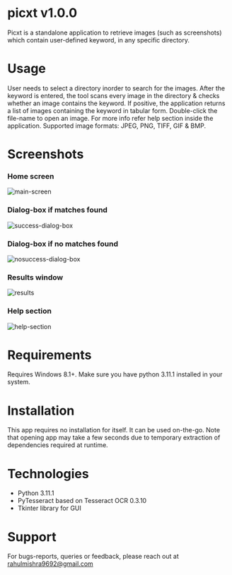 # picxt v1.0.0

Picxt is a standalone application to retrieve images (such as screenshots) which contain user-defined keyword, in any specific directory.


# Usage

User needs to select a directory inorder to search for the images. After the keyword is entered, the tool scans every image in the directory & checks
whether an image contains the keyword. If positive, the application returns a list of images containing the keyword in tabular form. 
Double-click the file-name to open an image. For more info refer help section inside the application.
Supported image formats: JPEG, PNG, TIFF, GIF & BMP.



# Screenshots

### Home screen 
![main-screen](https://github.com/mishrahul/picxt/assets/145216845/063e11d8-3bec-4be2-b4cf-3bd16c9d4e33)

### Dialog-box if matches found
![success-dialog-box](https://github.com/mishrahul/picxt/assets/145216845/367c21f0-7b5a-413e-a8d6-3797383cc159)

### Dialog-box if no matches found
![nosuccess-dialog-box](https://github.com/mishrahul/picxt/assets/145216845/703aab30-6a89-4be2-a474-3ad1b1dd1314)

### Results window
![results](https://github.com/mishrahul/picxt/assets/145216845/9ddd4f35-2fb3-4233-a3b5-a2a48081e5a5)

### Help section
![help-section](https://github.com/mishrahul/picxt/assets/145216845/28dfacfb-ca98-42fe-84f6-ad853b3c77fa)


# Requirements

Requires Windows 8.1+.
Make sure you have python 3.11.1 installed in your system. 


# Installation

This app requires no installation for itself. It can be used on-the-go. 
Note that opening app may take a few seconds due to temporary extraction of dependencies required at runtime.


# Technologies 

* Python 3.11.1
* PyTesseract based on Tesseract OCR 0.3.10
* Tkinter library for GUI


# Support
For bugs-reports, queries or feedback, please reach out at rahulmishra9692@gmail.com
